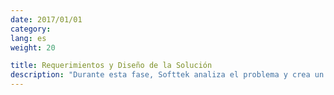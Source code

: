 ```yaml
---
date: 2017/01/01
category:
lang: es
weight: 20

title: Requerimientos y Diseño de la Solución
description: "Durante esta fase, Softtek analiza el problema y crea un documento con la solución. Después de esto, Softtek modela la solución y propone un framework para la arquitectura."
---
```

